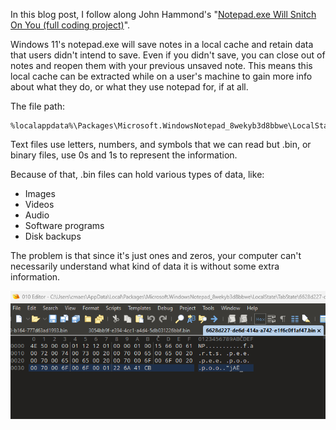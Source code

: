 In this blog post, I follow along John Hammond's "[Notepad.exe Will Snitch On You (full coding project)](https://www.youtube.com/watch?v=zSSBbv2fc2s)".

Windows 11's notepad.exe will save notes in a local cache and retain data that users didn't intend to save. Even if you didn't save, you can close out of notes and reopen them with your previous unsaved note. This means this local cache can be extracted while on a user's machine to gain more info about what they do, or what they use notepad for, if at all.

The file path:
```
%localappdata%\Packages\Microsoft.WindowsNotepad_8wekyb3d8bbwe\LocalState\TabState
```
Text files use letters, numbers, and symbols that we can read but .bin, or binary files, use 0s and 1s to represent the information.

Because of that, .bin files can hold various types of data, like:

* Images
* Videos
* Audio
* Software programs
* Disk backups

The problem is that since it's just ones and zeros, your computer can't necessarily understand what kind of data it is without some extra information.

![screenshot](/docs/assets/images/screenshot01.png)




